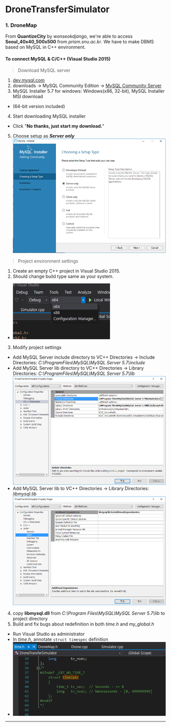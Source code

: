 # DroneTransferSimulator 

### 1. DroneMap ###

From **QuantizeCity** by *wonseokdjango*, we're able to access **Seoul\_40x40\_500x500** from *prism.snu.ac.kr*. We have to make DBMS based on MySQL in C++ environment.

#### To connect MySQL & C/C++ (Visual Studio 2015)

> Download MySQL server

1. [dev.mysql.com](dev.mysql.com)
2. downloads -> MySQL Community Edition -> [MySQL Community Server](https://dev.mysql.com/downloads/windows/installer/)
3. MySQL Installer 5.7 for windows: Windows(x86, 32-bit), MySQL Installer MSI download
 - (64-bit version included)
4. Start downloading MySQL installer
 - Click "**No thanks, just start my download.**"
5. Choose setup as ***Server only***
 ![picture](img/Installer.PNG)

> Project environment settings

1. Create an empty C++ project in Visual Studio 2015.
2. Should change build type same as your system.
 - ![picture](img/Debug64.PNG)
3. Modify project settings
 - Add MySQL Server include directory to VC++ Directories -> Include Directories: *C:\ProgramFiles\MySQL\MySQL Server 5.7\include*
 - Add MySQL Server lib directory to VC++ Directories -> Library Directories: *C:\ProgramFiles\MySQL\MySQL Server 5.7\lib*
 ![picture](img/VCDirectories.PNG)
 - Add MySQL Server lib to VC++ Directories -> Library Directories: *libmysql.lib*
 ![picture](img/LinkerInput.PNG)
4. copy **libmysql.dll** from *C:\Program Files\MySQL\MySQL Server 5.7\lib* to project directory
5. Build and fix bugs about redefinition in both *time.h* and *my_global.h*
 - Run Visual Studio as administrator
 - In *time.h*, annotate `struct timespec` definition
 - ![picture](img/TimespecAnnotation.png)

----------
